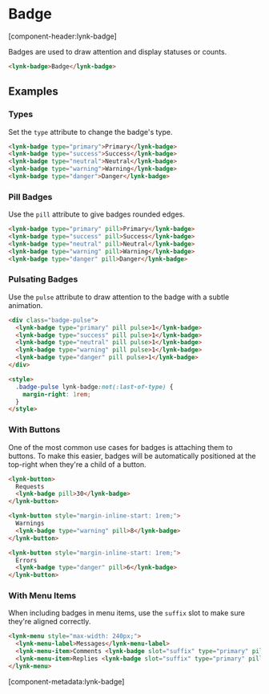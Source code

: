 # Badge

[component-header:lynk-badge]

Badges are used to draw attention and display statuses or counts.

```html preview
<lynk-badge>Badge</lynk-badge>
```

## Examples

### Types

Set the `type` attribute to change the badge's type.

```html preview
<lynk-badge type="primary">Primary</lynk-badge>
<lynk-badge type="success">Success</lynk-badge>
<lynk-badge type="neutral">Neutral</lynk-badge>
<lynk-badge type="warning">Warning</lynk-badge>
<lynk-badge type="danger">Danger</lynk-badge>
```

### Pill Badges

Use the `pill` attribute to give badges rounded edges.

```html preview
<lynk-badge type="primary" pill>Primary</lynk-badge>
<lynk-badge type="success" pill>Success</lynk-badge>
<lynk-badge type="neutral" pill>Neutral</lynk-badge>
<lynk-badge type="warning" pill>Warning</lynk-badge>
<lynk-badge type="danger" pill>Danger</lynk-badge>
```

### Pulsating Badges

Use the `pulse` attribute to draw attention to the badge with a subtle animation.

```html preview
<div class="badge-pulse">
  <lynk-badge type="primary" pill pulse>1</lynk-badge>
  <lynk-badge type="success" pill pulse>1</lynk-badge>
  <lynk-badge type="neutral" pill pulse>1</lynk-badge>
  <lynk-badge type="warning" pill pulse>1</lynk-badge>
  <lynk-badge type="danger" pill pulse>1</lynk-badge>
</div>

<style>
  .badge-pulse lynk-badge:not(:last-of-type) {
    margin-right: 1rem;
  }
</style>
```

### With Buttons

One of the most common use cases for badges is attaching them to buttons. To make this easier, badges will be automatically positioned at the top-right when they're a child of a button.

```html preview
<lynk-button>
  Requests
  <lynk-badge pill>30</lynk-badge>
</lynk-button>

<lynk-button style="margin-inline-start: 1rem;">
  Warnings
  <lynk-badge type="warning" pill>8</lynk-badge>
</lynk-button>

<lynk-button style="margin-inline-start: 1rem;">
  Errors
  <lynk-badge type="danger" pill>6</lynk-badge>
</lynk-button>
```

### With Menu Items

When including badges in menu items, use the `suffix` slot to make sure they're aligned correctly.

```html preview
<lynk-menu style="max-width: 240px;">
  <lynk-menu-label>Messages</lynk-menu-label>
  <lynk-menu-item>Comments <lynk-badge slot="suffix" type="primary" pill>4</lynk-badge></lynk-menu-item>
  <lynk-menu-item>Replies <lynk-badge slot="suffix" type="primary" pill>12</lynk-badge></lynk-menu-item>
</lynk-menu>
```

[component-metadata:lynk-badge]
